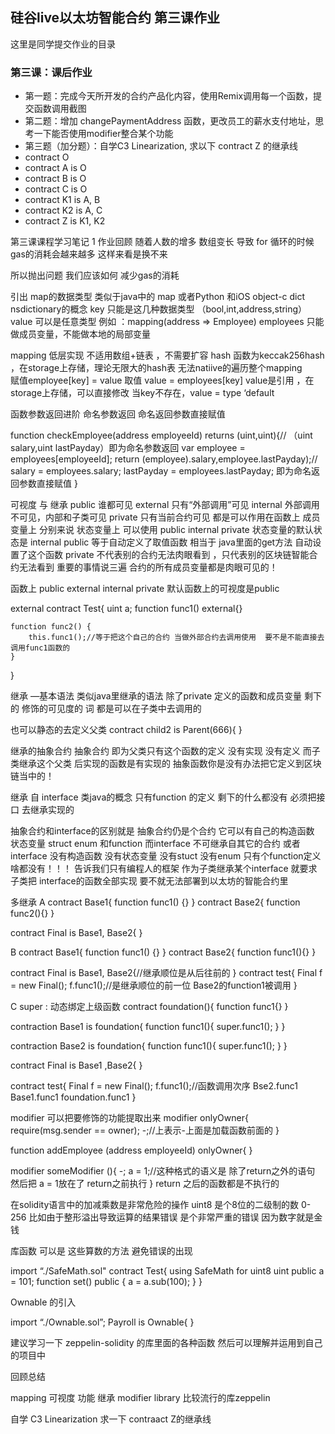 ## 硅谷live以太坊智能合约 第三课作业
这里是同学提交作业的目录

### 第三课：课后作业
- 第一题：完成今天所开发的合约产品化内容，使用Remix调用每一个函数，提交函数调用截图
- 第二题：增加 changePaymentAddress 函数，更改员工的薪水支付地址，思考一下能否使用modifier整合某个功能
- 第三题（加分题）：自学C3 Linearization, 求以下 contract Z 的继承线
- contract O
- contract A is O
- contract B is O
- contract C is O
- contract K1 is A, B
- contract K2 is A, C
- contract Z is K1, K2



第三课课程学习笔记
1 作业回顾
随着人数的增多 数组变长 导致 for 循环的时候 gas的消耗会越来越多 这样来看是换不来
 
所以抛出问题 我们应该如何 减少gas的消耗

引出 map的数据类型
类似于java中的 map 或者Python 和iOS object-c dict nsdictionary的概念
key 只能是这几种数据类型 （bool,int,address,string）
value 可以是任意类型
例如 ：mapping(address => Employee) employees 
只能做成员变量，不能做本地的局部变量

mapping 低层实现
不适用数组+链表 ，不需要扩容
hash 函数为keccak256hash ，在storage上存储，理论无限大的hash表
无法natiive的遍历整个mapping    
赋值employee[key] = value
取值 value = employees[key]
value是引用 ，在storage上存储，可以直接修改
当key不存在，value = type ‘default

函数参数返回进阶
命名参数返回
命名返回参数直接赋值

function checkEmployee(address employeeId) returns (uint,uint){// （uint salary,uint lastPayday）即为命名参数返回
    var employee = employees[employeeId];
    return (employee).salary,employee.lastPayday);// salary = employees.salary; lastPayday = employees.lastPayday; 即为命名返回参数直接赋值
}

可视度 与 继承 
public 谁都可见 
external 只有“外部调用”可见
internal 外部调用不可见，内部和子类可见
private 只有当前合约可见
都是可以作用在函数上 成员变量上
分别来说
状态变量上 可以使用  public internal private
状态变量的默认状态是 internal
public 等于自动定义了取值函数
相当于 java里面的get方法 自动设置了这个函数
private 不代表别的合约无法肉眼看到 ，只代表别的区块链智能合约无法看到
重要的事情说三遍 合约的所有成员变量都是肉眼可见的！
 
函数上 public external internal private
默认函数上的可视度是public

external
contract Test{
    uint a;
    function func1() external{}

    function func2() {
        this.func1();//等于把这个自己的合约 当做外部合约去调用使用  要不是不能直接去调用func1函数的
    }
}

继承 —基本语法
类似java里继承的语法
除了private 定义的函数和成员变量 剩下的 修饰的可见度的 词 都是可以在子类中去调用的

也可以静态的去定义父类
contract child2 is Parent(666){
}

继承的抽象合约
抽象合约 即为父类只有这个函数的定义 没有实现 没有定义 而子类继承这个父类 后实现的函数是有实现的 
抽象函数你是没有办法把它定义到区块链当中的！

继承 自 interface 类java的概念
只有function 的定义 剩下的什么都没有
必须把接口 去继承实现的

抽象合约和interface的区别就是 抽象合约仍是个合约  它可以有自己的构造函数 状态变量 struct enum 和function 
而interface  不可继承自其它的合约 或者interface 没有构造函数 没有状态变量 没有stuct 没有enum 只有个function定义啥都没有！！！
告诉我们只有编程人的框架 
作为子类继承某个interface 就要求子类把 interface的函数全部实现  要不就无法部署到以太坊的智能合约里

多继承
A
contract Base1{
    function func1() {}
}
contract Base2{
    function func2(){}
}

contract Final is Base1, Base2{
}

B
contract Base1{
    function func1() {}
}
contract Base2{
    function func1(){}
}

contract Final is Base1, Base2{//继承顺位是从后往前的
}
contract test{
    Final f = new Final();
    f.func1();//是继承顺位的前一位 Base2的function1被调用
}

C
super : 动态绑定上级函数
contract foundation(){
    function func1{}
}

contraction Base1 is foundation{
    function func1(){ super.func1(); }
}

contraction Base2 is foundation{
    function func1(){ super.func1(); }
}

contract Final is Base1 ,Base2{
}

contract test{
    Final f = new Final();
    f.func1();//函数调用次序 Bse2.func1 Base1.func1 foundation.func1
}

modifier  可以把要修饰的功能提取出来 
modifier onlyOwner{
    require(msg.sender == owner);
    -;//上表示-上面是加载函数前面的
}

function addEmployee (address employeeId)  onlyOwner{
} 

modifier someModifier (){
    -;
    a = 1;//这种格式的语义是 除了return之外的语句 然后把 a = 1放在了 return之前执行
}
return 之后的函数都是不执行的

在solidity语言中的加减乘数是非常危险的操作 uint8 是个8位的二级制的数 0-256  比如由于整形溢出导致运算的结果错误 是个非常严重的错误 因为数字就是金钱
 
库函数 可以是 这些算数的方法 避免错误的出现

import “./SafeMath.sol"
contract Test{
using SafeMath for uint8
uint public a = 101;
function set()  public {
    a = a.sub(100);
}
}

Ownable 的引入

import “./Ownable.sol”;
Payroll is Ownable{
}

建议学习一下 zeppelin-solidity 的库里面的各种函数 然后可以理解并运用到自己的项目中

回顾总结

mapping
可视度
功能 继承 modifier
 library 比较流行的库zeppelin

自学 C3 Linearization  求一下 contraact Z的继承线
